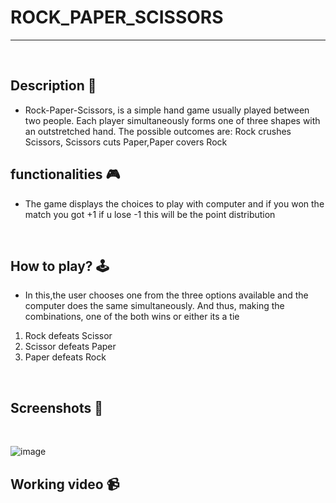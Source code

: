 # **ROCK_PAPER_SCISSORS** 

---

<br>

## **Description 📃**
<!-- add your game description here  -->
- Rock-Paper-Scissors, is a simple hand game usually played between two people. Each player simultaneously forms one of three shapes with an outstretched hand. The possible outcomes are: Rock crushes Scissors, Scissors cuts Paper,Paper covers Rock

## **functionalities 🎮**
<!-- add functionalities over here -->
- The game displays the choices to play with computer and if you won the match you got +1 if u lose -1 this will be the point distribution
<br>

## **How to play? 🕹️**
<!-- add the steps how to play games -->
- In this,the user chooses one from the three options available and the computer does the same simultaneously. And thus, making the combinations, one of the both wins or either its a tie
1. Rock defeats Scissor
2. Scissor defeats Paper
3. Paper defeats Rock

<br>

## **Screenshots 📸**

<br>
<!-- add your screenshots like this -->
<!-- ![image](url) -->

![image](..//..//assets/image.png)
<br>

## **Working video 📹**

